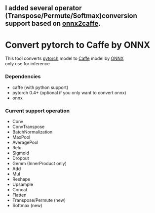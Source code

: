 ## I added several operator (Transpose/Permute/Softmax)conversion support based on [onnx2caffe](https://github.com/MTlab/onnx2caffe).
# Convert pytorch to Caffe by ONNX
This tool converts [pytorch](https://github.com/pytorch/pytorch) model to [Caffe](https://github.com/BVLC/caffe) model by [ONNX](https://github.com/onnx/onnx)  
only use for inference

### Dependencies
* caffe (with python support)
* pytorch 0.4+ (optional if you only want to convert onnx)
* onnx  

### Current support operation
* Conv
* ConvTranspose
* BatchNormalization
* MaxPool
* AveragePool
* Relu
* Sigmoid
* Dropout
* Gemm (InnerProduct only)
* Add
* Mul
* Reshape
* Upsample
* Concat
* Flatten
* Transpose/Permute (new)
* Softmax (new)
